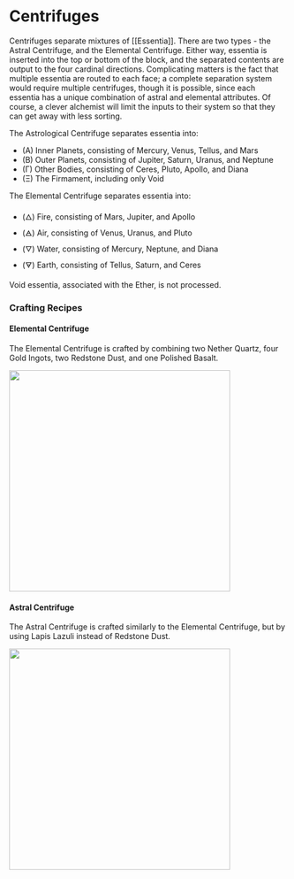 # Centrifuges
Centrifuges separate mixtures of [[Essentia]]. There are two types - the Astral Centrifuge, and the Elemental Centrifuge. Either way, essentia is inserted into the top or bottom of the block, and the separated contents are output to the four cardinal directions. Complicating matters is the fact that multiple essentia are routed to each face; a complete separation system would require multiple centrifuges, though it is possible, since each essentia has a unique combination of astral and elemental attributes. Of course, a clever alchemist will limit the inputs to their system so that they can get away with less sorting.

The Astrological Centrifuge separates essentia into:
* (Α) Inner Planets, consisting of Mercury, Venus, Tellus, and Mars
* (Β) Outer Planets, consisting of Jupiter, Saturn, Uranus, and Neptune
* (Γ) Other Bodies, consisting of Ceres, Pluto, Apollo, and Diana
* (Ξ) The Firmament, including only Void


The Elemental Centrifuge separates essentia into:
* (🜂) Fire, consisting of Mars, Jupiter, and Apollo
* (🜁) Air, consisting of Venus, Uranus, and Pluto
* (🜄) Water, consisting of Mercury, Neptune, and Diana
* (🜃) Earth, consisting of Tellus, Saturn, and Ceres

Void essentia, associated with the Ether, is not processed.

### Crafting Recipes

#### Elemental Centrifuge

The Elemental Centrifuge is crafted by combining two Nether Quartz, four Gold Ingots, two Redstone Dust, and one Polished Basalt.

<img src="https://github.com/Cumulus-Mods/Art-of-Alchemy/wiki/images/recipes/elemental-centrifuge.png" width="400px" />

#### Astral Centrifuge

The Astral Centrifuge is crafted similarly to the Elemental Centrifuge, but by using Lapis Lazuli instead of Redstone Dust.

<img src="https://github.com/Cumulus-Mods/Art-of-Alchemy/wiki/images/recipes/astral-centrifuge.png" width="400px" />